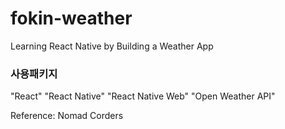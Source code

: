# fokin-weather
Learning React Native by Building a Weather App

### 사용패키지
"React"
"React Native"
"React Native Web"
"Open Weather API"

Reference: Nomad Corders
